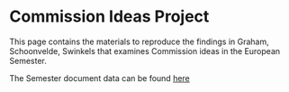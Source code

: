 # Commission Ideas Project
 
This page contains the materials to reproduce the findings in Graham, Schoonvelde, Swinkels that examines Commission ideas in the European Semester.

The Semester document data can be found [here](Data/.)
